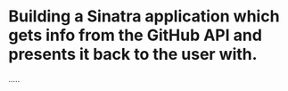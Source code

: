 # Building a Sinatra application which gets info from the GitHub API and presents it back to the user with.


.....

```

```
